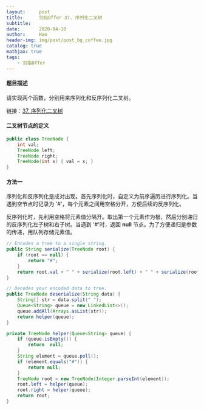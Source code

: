 ```yaml
---
layout:     post
title:      剑指Offer 37. 序列化二叉树
subtitle:   
date:       2020-04-10
author:     Hao
header-img: img/post/post_bg_coffee.jpg
catalog: true
mathjax: true
tags:
    - 剑指Offer
---
```


#### 题目描述

请实现两个函数，分别用来序列化和反序列化二叉树。

链接：[37. 序列化二叉树](https://leetcode-cn.com/problems/xu-lie-hua-er-cha-shu-lcof/)

#### 二叉树节点的定义

```java
public class TreeNode {
    int val;
    TreeNode left;
    TreeNode right;
    TreeNode(int x) { val = x; }
}
```

#### 方法一

序列化和反序列化是成对出现。首先序列化时，自定义为前序遍历进行序列化。当遇到空节点时记录为 '#'，每个元素之间用空格分开，方便后续的反序列化。

反序列化时，先利用空格将元素值分隔开。取出第一个元素作为根，然后分别递归的反序列化左子树和右子树。当遇到 '#'时，返回 **null** 节点。为了方便递归是参数的传递，用队列存储元素值。

```java
// Encodes a tree to a single string.
public String serialize(TreeNode root) {
    if (root == null) {
        return "#";
    }
    return root.val + " " + serialize(root.left) + " " + serialize(root.right);
}

// Decodes your encoded data to tree.
public TreeNode deserialize(String data) {
    String[] str = data.split(" ");
    Queue<String> queue = new LinkedList<>();
    queue.addAll(Arrays.asList(str));
    return helper(queue);
}

private TreeNode helper(Queue<String> queue) {
    if (queue.isEmpty()) {
        return  null;
    }
    String element = queue.poll();
    if (element.equals("#")) {
        return null;
    }
    TreeNode root = new TreeNode(Integer.parseInt(element));
    root.left = helper(queue);
    root.right = helper(queue);
    return root;
}
```